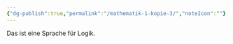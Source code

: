 ```yaml
---
{"dg-publish":true,"permalink":"/mathematik-1-kopie-3/","noteIcon":""}
---
```


Das ist eine Sprache für Logik.